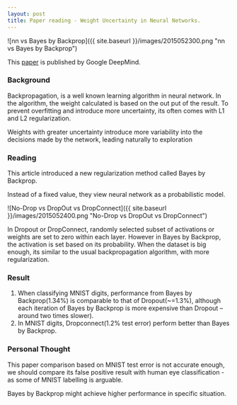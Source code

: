 ```yaml
---
layout: post
title: Paper reading - Weight Uncertainty in Neural Networks.
---
```


![nn vs Bayes by Backprop]({{ site.baseurl }}/images/2015052300.png "nn vs Bayes by Backprop")

This [paper](http://arxiv.org/pdf/1505.05424.pdf) is published by Google DeepMind. 

### Background

Backpropagation, is a well known learning algorithm in neural network. In the algorithm, 
the weight calculated is based on the out put of the result. To prevent overfitting and 
introduce more uncertainty, its often comes with L1 and L2 regularization.

Weights with greater uncertainty introduce more variability into the decisions made by the
network, leading naturally to exploration

### Reading

This article introduced a new regularization method called Bayes by Backprop.

Instead of a fixed value, they view neural network as a probabilistic model.

![No-Drop vs DropOut vs DropConnect]({{ site.baseurl }}/images/2015052400.png "No-Drop vs DropOut vs DropConnect")

In Dropout or DropConnect, randomly selected subset of activations or weights are set to zero within each layer. However in
Bayes by Backprop, the activation is set based on its probability. When the dataset is big enough, 
its similar to the usual backpropagation algorithm, with more regularization.

### Result

1. When classifying MNIST digits, performance from Bayes by Backprop(1.34%) is comparable to that of
Dropout(~=1.3%), although each iteration of Bayes by Backprop is more expensive than Dropout –
around two times slower).
2. In MNIST digits, Dropconnect(1.2% test error) perform better than Bayes by Backprop.

### Personal Thought

This paper comparison based on MNIST test error is not accurate enough, we should compare its false
positive result with human eye classification - as some of MNIST labelling is arguable.

Bayes by Backprop might achieve higher performance in specific situation. 